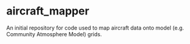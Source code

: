 # aircraft_mapper
An initial repository for code used to map aircraft data onto model (e.g. Community Atmosphere Model) grids.
